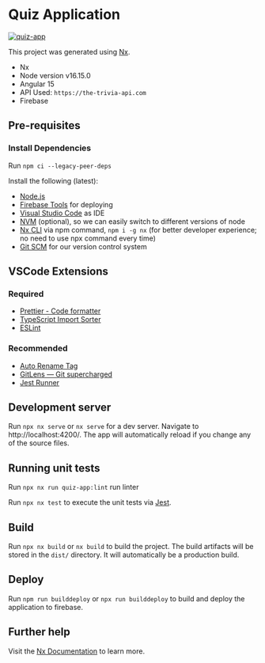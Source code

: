 # Quiz Application

[![quiz-app](https://github.com/davidspiritu/quiz-app/actions/workflows/pipeline.yml/badge.svg?branch=main)](https://github.com/davidspiritu/quiz-app/actions/workflows/pipeline.yml)

This project was generated using [Nx](https://nx.dev).

- Nx
- Node version v16.15.0
- Angular 15
- API Used: `https://the-trivia-api.com`
- Firebase

## Pre-requisites

### Install Dependencies

Run `npm ci --legacy-peer-deps`

Install the following (latest):

- [Node.js](https://nodejs.org/en/download)
- [Firebase Tools](https://www.npmjs.com/package/firebase-tools) for deploying
- [Visual Studio Code](https://code.visualstudio.com/download) as IDE
- [NVM](https://github.com/nvm-sh/nvm) (optional), so we can easily switch to different versions of node
- [Nx CLI](https://nx.dev/using-nx/nx-cli) via npm command, `npm i -g nx` (for better developer experience; no need to use npx command every time)
- [Git SCM](https://git-scm.com/downloads) for our version control system

## VSCode Extensions

### Required

- [Prettier - Code formatter](https://marketplace.visualstudio.com/items?itemName=esbenp.prettier-vscode)
- [TypeScript Import Sorter](https://marketplace.visualstudio.com/items?itemName=mike-co.import-sorter)
- [ESLint](https://marketplace.visualstudio.com/items?itemName=dbaeumer.vscode-eslint)

### Recommended

- [Auto Rename Tag](https://marketplace.visualstudio.com/items?itemName=formulahendry.auto-rename-tag)
- [GitLens — Git supercharged](https://marketplace.visualstudio.com/items?itemName=eamodio.gitlens)
- [Jest Runner](https://marketplace.visualstudio.com/items?itemName=firsttris.vscode-jest-runner)

## Development server

Run `npx nx serve` or `nx serve` for a dev server. Navigate to http://localhost:4200/. The app will automatically reload if you change any of the source files.

## Running unit tests

Run `npx nx run quiz-app:lint` run linter

Run `npx nx test` to execute the unit tests via [Jest](https://jestjs.io).

## Build

Run `npx nx build` or `nx build` to build the project. The build artifacts will be stored in the `dist/` directory. It will automatically be a production build.

## Deploy

Run `npm run builddeploy` or `npx run builddeploy` to build and deploy the application to firebase.

## Further help

Visit the [Nx Documentation](https://nx.dev/angular) to learn more.
